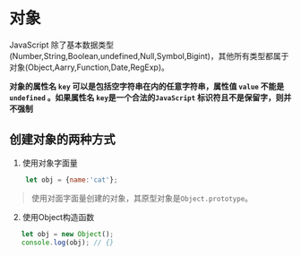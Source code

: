 # 对象
JavaScript 除了基本数据类型(Number,String,Boolean,undefined,Null,Symbol,Bigint)，其他所有类型都属于对象(Object,Aarry,Function,Date,RegExp)。

**对象的属性名 `key` 可以是包括空字符串在内的任意字符串，属性值 `value` 不能是 `undefined` 。如果属性名  `key`是一个合法的`JavaScript` 标识符且不是保留字，则并不强制**

## 创建对象的两种方式

1. 使用对象字面量

```js
    let obj = {name:'cat'};   
```
> 使用对面字面量创建的对象，其原型对象是`Object.prototype`。

2. 使用Object构造函数

```js
   let obj = new Object();
   console.log(obj); // {}
```
